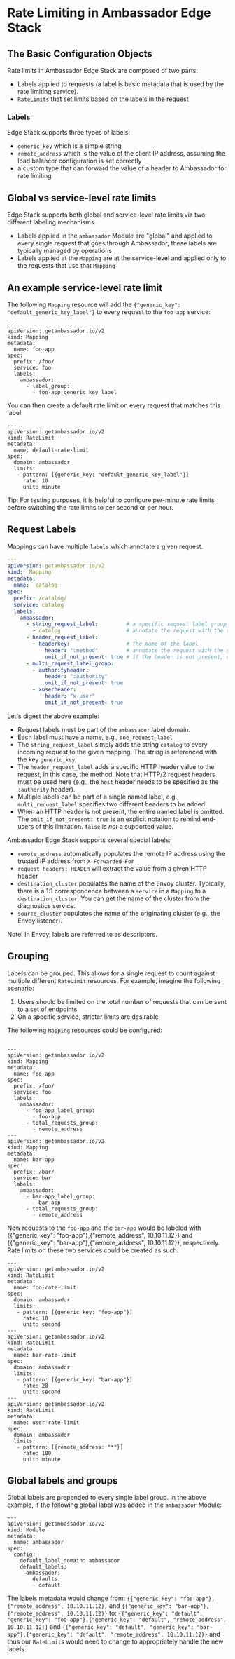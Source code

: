 # Rate Limiting in Ambassador Edge Stack

## The Basic Configuration Objects

Rate limits in Ambassador Edge Stack are composed of two parts:

* Labels applied to requests (a label is basic metadata that is used by the rate limiting service).
* `RateLimits` that set limits based on the labels in the request

### Labels

Edge Stack supports three types of labels:

* `generic_key` which is a simple string
* `remote_address` which is the value of the client IP address, assuming the load balancer configuration is set correctly
* a custom type that can forward the value of a header to Ambassador for rate limiting

## Global vs service-level rate limits

Edge Stack supports both global and service-level rate limits via two different labeling mechanisms.

* Labels applied in the `ambassador` Module are "global" and applied to every single request that goes through Ambassador; these labels are typically managed by operations
* Labels applied at the `Mapping` are at the service-level and applied only to the requests that use that `Mapping`

## An example service-level rate limit

The following `Mapping` resource will add the `{"generic_key": "default_generic_key_label"}` to every request to the `foo-app` service:

```
---
apiVersion: getambassador.io/v2
kind: Mapping
metadata:
  name: foo-app
spec:
  prefix: /foo/
  service: foo
  labels:
    ambassador:
      - label_group:
        - foo-app_generic_key_label
```

You can then create a default rate limit on every request that matches this label:

```
---
apiVersion: getambassador.io/v2
kind: RateLimit
metadata:
  name: default-rate-limit
spec:
  domain: ambassador
  limits:
   - pattern: [{generic_key: "default_generic_key_label"}]
     rate: 10
     unit: minute
```

Tip: For testing purposes, it is helpful to configure per-minute rate limits before switching the rate limits to per second or per hour.

## Request Labels

Mappings can have multiple `labels` which annotate a given request. 

```yaml
---
apiVersion: getambassador.io/v2
kind:  Mapping
metadata:
  name:  catalog
spec:
  prefix: /catalog/
  service: catalog
  labels:
    ambassador:
      - string_request_label:         # a specific request label group
        - catalog                     # annotate the request with the string `catalog`
      - header_request_label:
        - headerkey:                  # The name of the label
            header: ":method"         # annotate the request with the specific HTTP method used
            omit_if_not_present: true # if the header is not present, omit the label
      - multi_request_label_group:
        - authorityheader:
            header: ":authority"
            omit_if_not_present: true
        - xuserheader:
            header: "x-user"
            omit_if_not_present: true
```

Let's digest the above example:

* Request labels must be part of the `ambassador` label domain.
* Each label must have a name, e.g., `one_request_label`
* The `string_request_label` simply adds the string `catalog` to every incoming request to the given mapping. The string is referenced with the key `generic_key`.
* The `header_request_label` adds a specific HTTP header value to the request, in this case, the method. Note that HTTP/2 request headers must be used here (e.g., the `host` header needs to be specified as the `:authority` header).
* Multiple labels can be part of a single named label, e.g., `multi_request_label` specifies two different headers to be added
* When an HTTP header is not present, the entire named label is omitted. The `omit_if_not_present: true` is an explicit notation to remind end-users of this limitation. `false` is *not* a supported value.

Ambassador Edge Stack supports several special labels:

* `remote_address` automatically populates the remote IP address using the trusted IP address from `X-Forwarded-For`
* `request_headers: HEADER` will extract the value from a given HTTP header
* `destination_cluster` populates the name of the Envoy cluster. Typically, there is a 1:1 correspondence between a `service` in a `Mapping` to a `destination_cluster`. You can get the name of the cluster from the diagnostics service.
* `source_cluster` populates the name of the originating cluster (e.g., the Envoy listener).

Note: In Envoy, labels are referred to as descriptors.

## Grouping

Labels can be grouped. This allows for a single request to count against multiple different `RateLimit` resources. For example, imagine the following scenario:

1. Users should be limited on the total number of requests that can be sent to a set of endpoints
2. On a specific service, stricter limits are desirable

The following `Mapping` resources could be configured:

```

---
apiVersion: getambassador.io/v2
kind: Mapping
metadata:
  name: foo-app
spec:
  prefix: /foo/
  service: foo
  labels:
    ambassador:
      - foo-app_label_group:
        - foo-app
      - total_requests_group:
        - remote_address
---
apiVersion: getambassador.io/v2
kind: Mapping
metadata:
  name: bar-app
spec:
  prefix: /bar/
  service: bar
  labels:
    ambassador:
      - bar-app_label_group:
        - bar-app
      - total_requests_group:
        - remote_address
```

Now requests to the `foo-app` and the `bar-app` would be labeled with {{"generic_key": "foo-app"},{"remote_address", 10.10.11.12}} and {{"generic_key": "bar-app"},{"remote_address", 10.10.11.12}}, respectively. Rate limits on these two services could be created as such:

```
---
apiVersion: getambassador.io/v2
kind: RateLimit
metadata:
  name: foo-rate-limit
spec:
  domain: ambassador
  limits:
   - pattern: [{generic_key: "foo-app"}]
     rate: 10
     unit: second
---
apiVersion: getambassador.io/v2
kind: RateLimit
metadata:
  name: bar-rate-limit
spec:
  domain: ambassador
  limits:
   - pattern: [{generic_key: "bar-app"}]
     rate: 20
     unit: second
---
apiVersion: getambassador.io/v2
kind: RateLimit
metadata:
  name: user-rate-limit
spec:
  domain: ambassador
  limits:
   - pattern: [{remote_address: "*"}]
     rate: 100
     unit: minute
```

## Global labels and groups

Global labels are prepended to every single label group. In the above example, if the following global label was added in the `ambassador` Module:

```
—--
apiVersion: getambassador.io/v2
kind: Module
metadata:
  name: ambassador
spec:
  config:
    default_label_domain: ambassador
    default_labels:
      ambassador:
        defaults:
        - default
```

The labels metadata would change from: `{{"generic_key": "foo-app"},{"remote_address", 10.10.11.12}}` and
`{{"generic_key": "bar-app"},{"remote_address", 10.10.11.12}}` to:
`{{"generic_key": "default", "generic_key": "foo-app"},{"generic_key": "default", "remote_address", 10.10.11.12}}` and
`{{"generic_key": "default", "generic_key": "bar-app"},{"generic_key": "default", "remote_address", 10.10.11.12}}`
and thus our `RateLimit`s would need to change to appropriately handle the new labels.